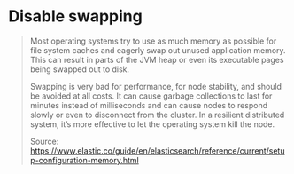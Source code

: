 # Disable swapping
> Most operating systems try to use as much memory as possible for file system caches and eagerly swap out unused application memory. This can result in parts of the JVM heap or even its executable pages being swapped out to disk.
> 
> Swapping is very bad for performance, for node stability, and should be avoided at all costs. It can cause garbage collections to last for minutes instead of milliseconds and can cause nodes to respond slowly or even to disconnect from the cluster. In a resilient distributed system, it’s more effective to let the operating system kill the node.
> 
> Source: https://www.elastic.co/guide/en/elasticsearch/reference/current/setup-configuration-memory.html
